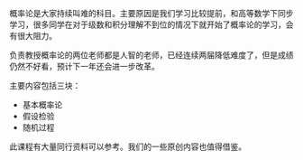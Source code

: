 概率论是大家持续叫难的科目。主要原因是我们学习比较提前，和高等数学下同步学习，很多同学在对于级数和积分理解不到位的情况下就开始了概率论的学习，会有很大阻力。

负责教授概率论的两位老师都是人智的老师，已经连续两届降低难度了，但是成绩仍然不好看，预计下一年还会进一步改革。

主要内容包括三块：

- 基本概率论
- 假设检验
- 随机过程

此课程有大量同行资料可以参考。我们的一些原创内容也值得借鉴。